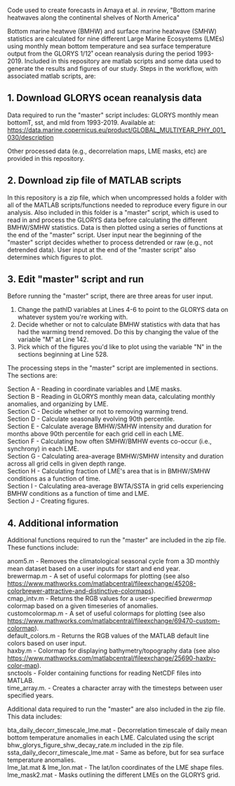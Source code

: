 Code used to create forecasts in Amaya et al. _in review_, "Bottom marine heatwaves along the continental shelves of North America"

Bottom marine heatwve (BMHW) and surface marine heatwave (SMHW) statistics are calculated for nine different Large Marine Ecosystems (LMEs) using monthly mean bottom temperature and sea surface temperature output from the GLORYS 1/12˚ ocean reanalysis during the period 1993-2019. Included in this repository are matlab scripts and some data used to generate the results and figures of our study. Steps in the workflow, with associated matlab scripts, are:

## 1. Download GLORYS ocean reanalysis data

Data required to run the "master" script includes: GLORYS monthly mean bottomT, sst, and mld from 1993-2019. Available at: https://data.marine.copernicus.eu/product/GLOBAL_MULTIYEAR_PHY_001_030/description

Other processed data (e.g., decorrelation maps, LME masks, etc) are provided in this repository.

## 2. Download zip file of MATLAB scripts

In this repository is a zip file, which when uncompressed holds a folder with all of the MATLAB scripts/functions needed to reproduce every figure in our analysis. Also included in this folder is a "master" script, which is used to read in and process the GLORYS data before calculating the different BMHW/SMHW statistics. Data is then plotted using a series of functions at the end of the "master" script. User input near the beginning of the "master" script decides whether to process detrended or raw (e.g., not detrended data). User input at the end of the "master script" also determines which figures to plot.

## 3. Edit "master" script and run

Before running the "master" script, there are three areas for user input.
  1. Change the pathID variables at Lines 4-6 to point to the GLORYS data on whatever system you're working with.
  2. Decide whether or not to calculate BMHW statistics with data that has had the warming trend removed. Do this by changing the value of the variable "M"      at Line 142.
  3. Pick which of the figures you'd like to plot using the variable "N" in the sections beginning at Line 528.

The processing steps in the "master" script are implemented in sections. The sections are:

Section A - Reading in coordinate variables and LME masks.  
Section B - Reading in GLORYS monthly mean data, calculating monthly anomalies, and organizing by LME.  
Section C - Decide whether or not to removing warming trend.  
Section D - Calculate seasonally evolving 90th percentile.  
Section E - Calculate average BMHW/SMHW intensity and duration for months above 90th percentile for each grid cell in each LME.  
Section F - Calculating how often SMHW/BMHW events co-occur (i.e., synchrony) in each LME.  
Section G - Calculating area-average BMHW/SMHW intensity and duration across all grid cells in given depth range.  
Section H - Calculating fraction of LME's area that is in BMHW/SMHW conditions as a function of time.    
Section I - Calculating area-average BWTA/SSTA in grid cells experiencing BMHW conditions as a function of time and LME.  
Section J - Creating figures.  

## 4. Additional information

Additional functions required to run the "master" are included in the zip file. These functions include:  

anom5.m          - Removes the climatological seasonal cycle from a 3D monthly mean dataset based on a user inputs for start and end year.  
brewermap.m      - A set of useful colormaps for plotting (see also 
                   https://www.mathworks.com/matlabcentral/fileexchange/45208-colorbrewer-attractive-and-distinctive-colormaps).  
cmap_intv.m      - Returns the RGB values for a user-specified _brewermap_ colormap based on a given timeseries of anomalies.  
customcolormap.m - A set of useful colormaps for plotting (see also https://www.mathworks.com/matlabcentral/fileexchange/69470-custom-colormap).  
default_colors.m - Returns the RGB values of the MATLAB default line colors based on user input.  
haxby.m          - Colormap for displaying bathymetry/topography data (see also https://www.mathworks.com/matlabcentral/fileexchange/25690-haxby-color-map).  
snctools         - Folder containing functions for reading NetCDF files into MATLAB.  
time_array.m.    - Creates a character array with the timesteps between user specified years.  

Additional data required to run the "master" are also included in the zip file. This data includes:  

bta_daily_decorr_timescale_lme.mat  -  Decorrelation timescale of daily mean bottom temperature anomalies in each LME. Calculated using the script                                                bhw_glorys_figure_shw_decay_rate.m included in the zip file.  
ssta_daily_decorr_timescale_lme.mat -  Same as before, but for sea surface temperature anomalies.  
lme_lat.mat & lme_lon.mat          -  The lat/lon coordinates of the LME shape files.  
lme_mask2.mat                       -  Masks outlining the different LMEs on the GLORYS grid.  
